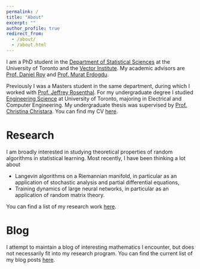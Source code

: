 ```yaml
---
permalink: /
title: "About"
excerpt: ""
author_profile: true
redirect_from:
  - /about/
  - /about.html
---
```


I am a PhD student in the [Department of Statistical Sciences](http://www.utstat.utoronto.ca/) at the University of Toronto
and the [Vector Institute](https://vectorinstitute.ai/).
My academic advisors are [Prof. Daniel Roy](http://danroy.org/)
and [Prof. Murat Erdogdu](http://www.cs.toronto.edu/~erdogdu/).

Previously I was a Masters student in the same department, during which I worked with [Prof. Jeffrey Rosenthal](http://probability.ca/jeff/). For my undergraduate degree I studied [Engineering Science](http://engsci.utoronto.ca/) at University of Toronto, majoring in Electrical and Computer Engineering. My undergraduate thesis was supervised by [Prof. Christina Christara](http://www.cs.toronto.edu/~ccc/). You can find my CV [here](files/CV_Mufan_Li.pdf).

# Research

I am broadly interested in studying theoretical properties
of random algorithms in statistical learning.
Most recently, I have been thinking a lot about
- Langevin algorithms on a Riemannian manifold,
in particular as an application of stochastic analysis
and partial differential equations,
- Training dynamics of large neural networks,
in particular as an application of random matrix theory.

You can find a list of my research work
[here](https://mufan-li.github.io/research/).

# Blog

I attempt to maintain a blog of interesting mathematics I encounter, 
but does not necessarily fit into my research program.
You can find the current list of my blog posts
[here](https://mufan-li.github.io/blog-posts/).

<!-- Masters Research Project - Collaborative Filtering For Student Grade Analysis (2016) \[[Document](files/Mufan_Li_MSc_Report.pdf)\] \[[Code](https://github.com/mufan-li/sg)\]

Undergraduate Thesis - Efficient and Accurate Numerical PDE Methods For Pricing Financial Derivatives (2015) \[[Document](files/Mufan_Li_Undergrad_Thesis.pdf)\] \[[Presentation](files/Mufan_Li_Thesis_Presentation.pdf)\] \[[Code](https://github.com/mufan-li/PDE03)\] -->

<!-- ### Teaching

Teaching assistant positions held:  
STA220 - The Practice of Statistics I - Summer 2016  
STA248 - Statistics for Computer Scientists - Winter 2016  
STA261 - Probability and Statistics II - Winter 2016  
STA304 - Surveys, Sampling, and Observational Data - Winter 2016  
STA247 - Probability with Computer Applications - Fall 2015   -->

<!-- ### Contact me

Email: mufan dot li at mail dot utoronto dot ca -->
<!-- [email@domain.com](mailto:email@domain.com) -->
